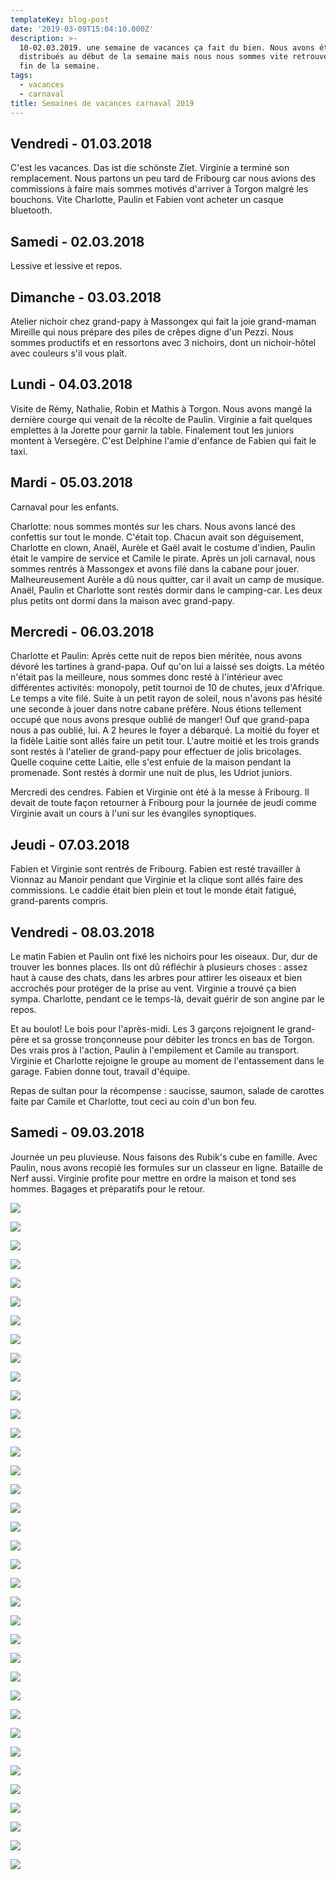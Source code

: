 ```yaml
---
templateKey: blog-post
date: '2019-03-09T15:04:10.000Z'
description: >-
  10-02.03.2019. une semaine de vacances ça fait du bien. Nous avons été
  distribués au début de la semaine mais nous nous sommes vite retrouvés pour la
  fin de la semaine.
tags:
  - vacances
  - carnaval
title: Semaines de vacances carnaval 2019
---
```


Vendredi - 01.03.2018
---------------------

C'est les vacances. Das ist die schönste Ziet. Virginie a terminé son
remplacement. Nous partons un peu tard de Fribourg car nous avions des
commissions à faire mais sommes motivés d'arriver à Torgon malgré les bouchons.
Vite Charlotte, Paulin et Fabien vont acheter un casque bluetooth.

Samedi - 02.03.2018
-------------------

Lessive et lessive et repos.

Dimanche - 03.03.2018
---------------------

Atelier nichoir chez grand-papy à Massongex qui fait la joie grand-maman
Mireille qui nous prépare des piles de crêpes digne d'un Pezzi. Nous sommes
productifs et en ressortons avec 3 nichoirs, dont un nichoir-hôtel avec couleurs
s'il vous plaît.

Lundi - 04.03.2018
------------------

Visite de Rémy, Nathalie, Robin et Mathis à Torgon. Nous avons mangé la dernière
courge qui venait de la récolte de Paulin. Virginie a fait quelques emplettes à
la Jorette pour garnir la table. Finalement tout les juniors montent à
Versegère. C'est Delphine l'amie d'enfance de Fabien qui fait le taxi.

Mardi - 05.03.2018
------------------

Carnaval pour les enfants.

Charlotte: nous sommes montés sur les chars. Nous avons lancé des confettis sur
tout le monde. C'était top. Chacun avait son déguisement, Charlotte en clown,
Anaël, Aurèle et Gaël avait le costume d'indien, Paulin était le vampire de
service et Camile le pirate. Après un joli carnaval, nous sommes rentrés à
Massongex et avons filé dans la cabane pour jouer. Malheureusement Aurèle a dû
nous quitter, car il avait un camp de musique. Anaël, Paulin et Charlotte sont
restés dormir dans le camping-car. Les deux plus petits ont dormi dans la maison
avec grand-papy.

Mercredi - 06.03.2018
---------------------

Charlotte et Paulin: Après cette nuit de repos bien méritée, nous avons dévoré
les tartines à grand-papa. Ouf qu'on lui a laissé ses doigts. La météo n'était
pas la meilleure, nous sommes donc resté à l'intérieur avec différentes
activités: monopoly, petit tournoi de 10 de chutes, jeux d'Afrique. Le temps a
vite filé. Suite à un petit rayon de soleil, nous n'avons pas hésité une seconde
à jouer dans notre cabane préfère. Nous étions tellement occupé que nous avons
presque oublié de manger! Ouf que grand-papa nous a pas oublié, lui. A 2 heures
le foyer a débarqué. La moitié du foyer et la fidèle Laitie sont allés faire un
petit tour. L'autre moitié et les trois grands sont restés à l'atelier de
grand-papy pour effectuer de jolis bricolages. Quelle coquine cette Laitie, elle
s'est enfuie de la maison pendant la promenade. Sont restés à dormir une nuit de
plus, les Udriot juniors.

Mercredi des cendres. Fabien et Virginie ont été à la messe à Fribourg. Il
devait de toute façon retourner à Fribourg pour la journée de jeudi comme
Virginie avait un cours à l'uni sur les évangiles synoptiques.

Jeudi - 07.03.2018
------------------

Fabien et Virginie sont rentrés de Fribourg. Fabien est resté travailler à
Vionnaz au Manoir pendant que Virginie et la clique sont allés faire des
commissions. Le caddie était bien plein et tout le monde était fatigué,
grand-parents compris.

Vendredi - 08.03.2018
---------------------

Le matin Fabien et Paulin ont fixé les nichoirs pour les oiseaux. Dur, dur de
trouver les bonnes places. Ils ont dû réfléchir à plusieurs choses : assez haut
à cause des chats, dans les arbres pour attirer les oiseaux et bien accrochés
pour protéger de la prise au vent. Virginie a trouvé ça bien sympa. Charlotte,
pendant ce le temps-là, devait guérir de son angine par le repos.

Et au boulot! Le bois pour l'après-midi. Les 3 garçons rejoignent le grand-père
et sa grosse tronçonneuse pour débiter les troncs en bas de Torgon. Des vrais
pros à l'action, Paulin à l'empilement et Camile au transport. Virginie et
Charlotte rejoigne le groupe au moment de l'entassement dans le garage. Fabien
donne tout, travail d'équipe.

Repas de sultan pour la récompense : saucisse, saumon, salade de carottes faite
par Camile et Charlotte, tout ceci au coin d'un bon feu.



Samedi - 09.03.2018
-------------------

Journée un peu pluvieuse. Nous faisons des Rubik's cube en famille. Avec Paulin,
nous avons recopié les formules sur un classeur en ligne. Bataille de Nerf
aussi. Virginie profite pour mettre en ordre la maison et tond ses hommes.
Bagages et préparatifs pour le retour.

![](/img/2019-03-09-semaine-vacances-caranval-2019/0d438ef0-cd18-46d5-b423-df863070ca40.jpeg)

![](/img/2019-03-09-semaine-vacances-caranval-2019/0dd6a5c9-5932-4bd8-bf95-4738164aec2c.jpeg)

![](/img/2019-03-09-semaine-vacances-caranval-2019/3d2b26a2-ed28-4d94-b2ee-2ab9be1fc0e9.jpeg)

![](/img/2019-03-09-semaine-vacances-caranval-2019/6d8a9bfe-c610-48d8-bc3e-9a1a85d5b67c.jpeg)

![](/img/2019-03-09-semaine-vacances-caranval-2019/6fb64891-ff04-4bff-bd16-da98df7727ee.jpeg)

![](/img/2019-03-09-semaine-vacances-caranval-2019/7b93d7df-caa7-4cd3-9913-88a40bd20bf4.jpeg)

![](/img/2019-03-09-semaine-vacances-caranval-2019/9b1e47fb-a714-4239-a7ea-5d6fd0524582.jpeg)

![](/img/2019-03-09-semaine-vacances-caranval-2019/22e911e2-89ef-46b8-8658-8759c5775003.jpeg)

![](/img/2019-03-09-semaine-vacances-caranval-2019/46cc070a-831a-4af0-ae3f-5092fdc6fc43.jpeg)

![](/img/2019-03-09-semaine-vacances-caranval-2019/63c779f1-a02f-4fe2-9868-44bd1e666311.jpeg)

![](/img/2019-03-09-semaine-vacances-caranval-2019/82d491c3-f029-4bb1-86b7-f39fbf15ae61.jpeg)

![](/img/2019-03-09-semaine-vacances-caranval-2019/96db3e3e-4e67-4caa-9542-9c4d7047e4d2.jpeg)

![](/img/2019-03-09-semaine-vacances-caranval-2019/359f05cd-5a8c-428d-a195-adb893d7fe5a.jpeg)

![](/img/2019-03-09-semaine-vacances-caranval-2019/566f0a4e-cdae-4ca1-b7b5-ff71e269c6ed.jpeg)

![](/img/2019-03-09-semaine-vacances-caranval-2019/758c8206-6134-435c-81a8-7aef8dfb3368.jpeg)

![](/img/2019-03-09-semaine-vacances-caranval-2019/834ab109-ed87-4579-9530-b5522993fb7d.jpeg)

![](/img/2019-03-09-semaine-vacances-caranval-2019/1033d411-839f-40cd-9c7d-bb0664b7cf28.jpeg)

![](/img/2019-03-09-semaine-vacances-caranval-2019/4697ed60-e55f-41ee-aaea-b787ac201e4a.jpeg)

![](/img/2019-03-09-semaine-vacances-caranval-2019/4708d1da-d95e-4aaf-b0f6-4995c0752419.jpeg)

![](/img/2019-03-09-semaine-vacances-caranval-2019/8558c6d3-bea4-4756-aa90-70af73e5e282.jpeg)

![](/img/2019-03-09-semaine-vacances-caranval-2019/11698c27-baff-4edf-b25d-11d289765bf9.jpeg)

![](/img/2019-03-09-semaine-vacances-caranval-2019/94633e84-72b5-43aa-b0b4-023b08e16138.jpeg)

![](/img/2019-03-09-semaine-vacances-caranval-2019/743894e2-2323-4812-a6ec-4f273aa6071c.jpeg)

![](/img/2019-03-09-semaine-vacances-caranval-2019/04006317-2b8d-4376-9562-b837bd780804.jpeg)

![](/img/2019-03-09-semaine-vacances-caranval-2019/a0d4a0e4-d5b2-4cd3-8ea1-f45f6791e366.jpeg)

![](/img/2019-03-09-semaine-vacances-caranval-2019/a02d548f-c525-472c-b6a6-9f331fe28efd.jpeg)

![](/img/2019-03-09-semaine-vacances-caranval-2019/a20f5076-11af-4c9a-83c3-995fa31fcc30.jpeg)

![](/img/2019-03-09-semaine-vacances-caranval-2019/b3dc050f-b8be-41cd-92e4-f5f6d0c828ee.jpeg)

![](/img/2019-03-09-semaine-vacances-caranval-2019/b9318156-b287-4a23-9ef2-9a4d178e4ac1.jpeg)

![](/img/2019-03-09-semaine-vacances-caranval-2019/c2c7d007-a8a9-4c9d-9a66-444a37642cd5.jpeg)

![](/img/2019-03-09-semaine-vacances-caranval-2019/d71d010f-95af-41c7-b853-26f9a87d9658.jpeg)

![](/img/2019-03-09-semaine-vacances-caranval-2019/de44f808-f216-4aea-b1e1-d77847505922.jpeg)

![](/img/2019-03-09-semaine-vacances-caranval-2019/eb0143b9-e45a-4463-97b7-8e0e3a86521b.jpeg)

![](/img/2019-03-09-semaine-vacances-caranval-2019/ec0e5e9e-4873-419b-adbc-a4b57db7d5ff.jpeg)

![](/img/2019-03-09-semaine-vacances-caranval-2019/eff9df05-b111-47c0-827d-e81e68342f05.jpeg)

![](/img/2019-03-09-semaine-vacances-caranval-2019/ff6ffd94-48c6-48bf-beb7-302bcfc85465.jpeg)
